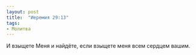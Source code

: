 ```yaml
---
layout: post
title:  "Иеремия 29:13"
tags:
- Молитва
---
```


И взыщете Меня и найдёте, если взыщете меня всем сердцем вашим.